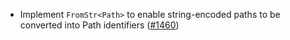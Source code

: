 - Implement `FromStr<Path>` to enable string-encoded paths to be converted into Path identifiers ([#1460](https://github.com/informalsystems/ibc-rs/issues/1460))
